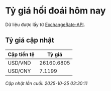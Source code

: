 # Tỷ giá hối đoái hôm nay

Dữ liệu được lấy từ [ExchangeRate-API](https://www.exchangerate-api.com/).

## Tỷ giá cập nhật

| Cặp tiền tệ | Tỷ giá |
|---|---|
| USD/VND | 26160.6805 |
| USD/CNY | 7.1199 |

*Cập nhật lần cuối: 2025-10-25 03:30:11*

